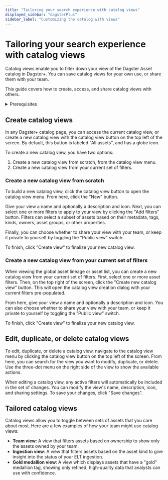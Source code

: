```yaml
---
title: "Tailoring your search experience with catalog views"
displayed_sidebar: "dagsterPlus"
sidebar_label: "Customizing the catalog with views"
---
```


# Tailoring your search experience with catalog views

Catalog views enable you to filter down your view of the Dagster Asset catalog in Dagster+. You can save catalog views for your own use, or share them with your team.

This guide covers how to create, access, and share catalog views with others.


<details>
<summary>Prerequisites</summary>

- A Dagster+ organization
- Familiarity with [Assets](/concepts/assets)

</details>


## Create catalog views

In any Dagster+ catalog page, you can access the current catalog view, or create a new catalog view with the catalog view button on the top left of the screen. By default, this button is labeled "All assets", and has a globe icon.

To create a new catalog view, you have two options:
1. Create a new catalog view from scratch, from the catalog view menu.
2. Create a new catalog view from your current set of filters.

### Create a new catalog view from scratch

To build a new catalog view, click the catalog view button to open the catalog view menu. From here, click the "New" button.

Give your view a name and optionally a description and icon. Next, you can select one or more filters to apply to your view by clicking the "Add filters" button. Filters can select a subset of assets based on their metadata, tags, kinds, owners, asset groups, or other properties.

Finally, you can choose whether to share your view with your team, or keep it private to yourself by toggling the "Public view" switch.

To finish, click "Create view" to finalize your new catalog view.

### Create a new catalog view from your current set of filters

When viewing the global asset lineage or asset list, you can create a new catalog view from your current set of filters. First, select one or more asset filters. Then, on the top right of the screen, click the "Create new catalog view" button. This will open the catalog view creation dialog with your current filters pre-populated.

From here, give your view a name and optionally a description and icon. You can also choose whether to share your view with your team, or keep it private to yourself by toggling the "Public view" switch.

To finish, click "Create view" to finalize your new catalog view.

## Edit, duplicate, or delete catalog views

To edit, duplicate, or delete a catalog view, navigate to the catalog view menu by clicking the catalog view button on the top left of the screen. From here, you can search for the view you want to modify, duplicate, or delete. Use the three-dot menu on the right side of the view to show the available actions.

When editing a catalog view, any active filters will automatically be included in the set of changes. You can modify the view's name, description, icon, and sharing settings. To save your changes, click "Save changes".


## Tailored catalog views

Catalog views allow you to toggle between sets of assets that you care about most. Here are a few examples of how your team might use catalog views:

- **Team view**: A view that filters assets based on ownership to show only the assets owned by your team.
- **Ingestion view**: A view that filters assets based on the asset kind to give insight into the status of your ELT ingestion.
- **Gold medallion view**: A view which displays assets that have a "gold" medallion tag, showing only refined, high-quality data that analysts can use with confidence.
